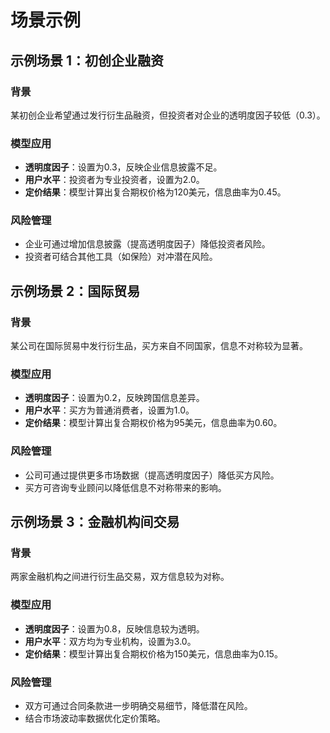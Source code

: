 # 场景示例

## 示例场景 1：初创企业融资
### 背景
某初创企业希望通过发行衍生品融资，但投资者对企业的透明度因子较低（0.3）。

### 模型应用
- **透明度因子**：设置为0.3，反映企业信息披露不足。
- **用户水平**：投资者为专业投资者，设置为2.0。
- **定价结果**：模型计算出复合期权价格为120美元，信息曲率为0.45。

### 风险管理
- 企业可通过增加信息披露（提高透明度因子）降低投资者风险。
- 投资者可结合其他工具（如保险）对冲潜在风险。

## 示例场景 2：国际贸易
### 背景
某公司在国际贸易中发行衍生品，买方来自不同国家，信息不对称较为显著。

### 模型应用
- **透明度因子**：设置为0.2，反映跨国信息差异。
- **用户水平**：买方为普通消费者，设置为1.0。
- **定价结果**：模型计算出复合期权价格为95美元，信息曲率为0.60。

### 风险管理
- 公司可通过提供更多市场数据（提高透明度因子）降低买方风险。
- 买方可咨询专业顾问以降低信息不对称带来的影响。

## 示例场景 3：金融机构间交易
### 背景
两家金融机构之间进行衍生品交易，双方信息较为对称。

### 模型应用
- **透明度因子**：设置为0.8，反映信息较为透明。
- **用户水平**：双方均为专业机构，设置为3.0。
- **定价结果**：模型计算出复合期权价格为150美元，信息曲率为0.15。

### 风险管理
- 双方可通过合同条款进一步明确交易细节，降低潜在风险。
- 结合市场波动率数据优化定价策略。